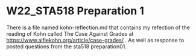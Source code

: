 # W22_STA518 Preparation 1 
There is a file named kohn-reflection.md that contains my refection of the reading of Kohn called  The Case Against Grades  at https://www.alfiekohn.org/article/case-grades/ . As well as response  to posted questions from the sta518 preparation01. 
